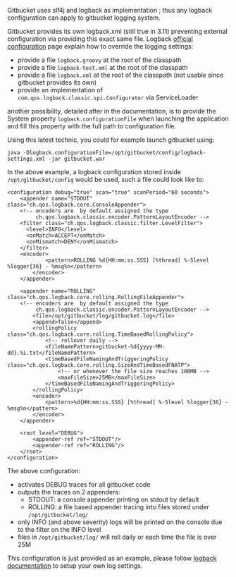 Gitbucket uses slf4j and logback as implementation ; thus any logback configuration can apply to gitbucket logging system.

Gitbucket provides its own logback.xml (still true in 3.11) preventing external configuration via providing this exact same file.
Logback [official configuration](http://logback.qos.ch/manual/configuration.html) page explain how to override the logging settings:
- provide a file `logback.groovy` at the root of the classpath
- provide a file `logback-test.xml` at the root of the classpath
- provide a file `logback.xml` at the root of the classpath (not usable since gitbucket provides its own)
- provide an implementation of `com.qos.logback.classic.spi.Configurator` via ServiceLoader

another possibility, detailed after in the documentation, is to provide the System property `logback.configurationFile` when launching the application and fill this property with the full path to configuration file.

Using this latest technic, you could for example launch gitbucket using:
```
java -Dlogback.configurationFile=/opt/gitbucket/config/logback-settings.xml -jar gitbucket.war
```

In the above example, a logback configuration stored inside `/opt/gitbucket/config` would be used, such a file could look like to:
```
<configuration debug="true" scan="true" scanPeriod="60 seconds">
    <appender name="STDOUT" class="ch.qos.logback.core.ConsoleAppender"> 
    <!-- encoders are  by default assigned the type
         ch.qos.logback.classic.encoder.PatternLayoutEncoder -->
    <filter class="ch.qos.logback.classic.filter.LevelFilter">
      <level>INFO</level>
      <onMatch>ACCEPT</onMatch>
      <onMismatch>DENY</onMismatch>
    </filter>
    <encoder>
            <pattern>ROLLING %d{HH:mm:ss.SSS} [%thread] %-5level %logger{36} - %msg%n</pattern>
        </encoder>
    </appender>

    <appender name="ROLLING" class="ch.qos.logback.core.rolling.RollingFileAppender"> 
    <!-- encoders are  by default assigned the type
         ch.qos.logback.classic.encoder.PatternLayoutEncoder -->
        <file>/opt/gitbucket/log/gitbucket.log</file>
        <append>false</append>
        <rollingPolicy class="ch.qos.logback.core.rolling.TimeBasedRollingPolicy">
            <!-- rollover daily -->
            <fileNamePattern>gitbucket-%d{yyyy-MM-dd}.%i.txt</fileNamePattern>
            <timeBasedFileNamingAndTriggeringPolicy class="ch.qos.logback.core.rolling.SizeAndTimeBasedFNATP">
                <!-- or whenever the file size reaches 100MB -->
                <maxFileSize>25MB</maxFileSize>
            </timeBasedFileNamingAndTriggeringPolicy>
        </rollingPolicy>
        <encoder>
            <pattern>%d{HH:mm:ss.SSS} [%thread] %-5level %logger{36} - %msg%n</pattern>
        </encoder>
    </appender>

    <root level="DEBUG">
        <appender-ref ref="STDOUT"/>
        <appender-ref ref="ROLLING"/>
    </root>
</configuration>
``` 

The above configuration:
- activates DEBUG traces for all gitbucket code
- outputs the traces on 2 appenders:
  - STDOUT: a console appender printing on stdout by default
  - ROLLING: a file based appender tracing into files stored under `/opt/gitbucket/log/`
- only INFO (and above severity) logs will be printed on the console due to the filter on the INFO level
- files in `/opt/gitbucket/log/` will roll daily or each time the file is over 25M

This configuration is just provided as an example, please follow [logback documentation](http://logback.qos.ch/manual/index.html) to setup your own log settings. 